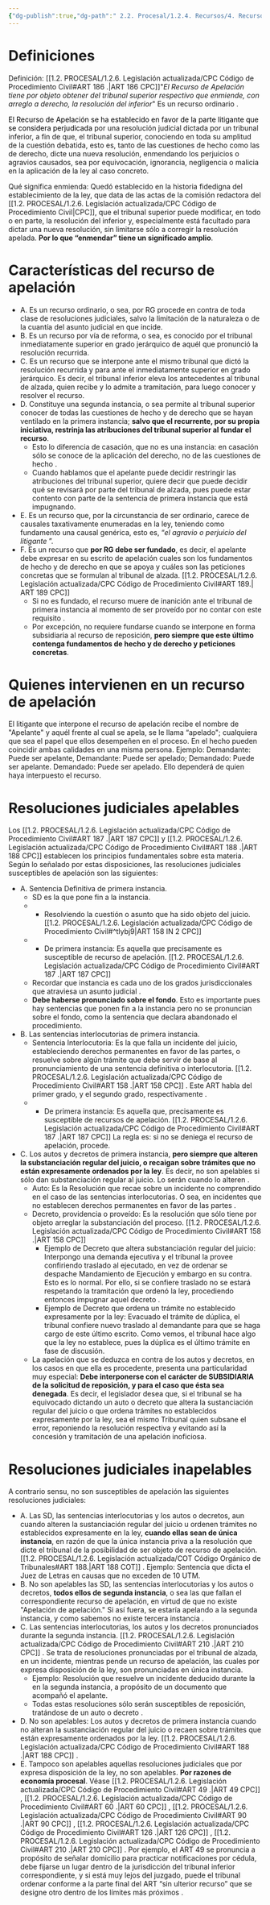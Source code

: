 ```yaml
---
{"dg-publish":true,"dg-path":" 2.2. Procesal/1.2.4. Recursos/4. Recurso de apelación/4.1. Generalidades de la apelación y resoluciones apelables.md","permalink":"/2-2-procesal/1-2-4-recursos/4-recurso-de-apelacion/4-1-generalidades-de-la-apelacion-y-resoluciones-apelables/","tags":["Procesal"]}
---
```


# Definiciones

Definición:  [[1.2. PROCESAL/1.2.6. Legislación actualizada/CPC Código de Procedimiento Civil#ART 186 .\|ART 186 CPC]]"*El Recurso de Apelación tiene por objeto obtener del tribunal superior respectivo que enmiende, con arreglo a derecho, la resolución del inferior*" Es un recurso ordinario .

<mark style='background:var(--mk-color-teal)'>El Recurso de Apelación se ha establecido en favor de la parte litigante que se considera perjudicada</mark> por una resolución judicial dictada por un tribunal inferior, a fin de que, el tribunal superior, conociendo en toda su amplitud de la cuestión debatida, esto es, tanto de las cuestiones de hecho como las de derecho, dicte una nueva resolución, enmendando los perjuicios o agravios causados, sea por equivocación, ignorancia, negligencia o malicia en la aplicación de la ley al caso concreto.

Qué significa enmienda: Quedó establecido en la historia fidedigna del establecimiento de la ley, que data de las actas de la comisión redactora del [[1.2. PROCESAL/1.2.6. Legislación actualizada/CPC Código de Procedimiento Civil\|CPC]], que el tribunal superior puede modificar, en todo o en parte, la resolución del inferior y, especialmente está facultado para dictar una nueva resolución, sin limitarse sólo a corregir la resolución apelada. **Por lo que “enmendar” tiene un significado amplio**. 

# Características del recurso de apelación

- A. Es un recurso ordinario, o sea, por RG procede en contra de toda clase de resoluciones judiciales, salvo la limitación de la naturaleza o de la cuantía del asunto judicial en que incide.
- B. Es un recurso por vía de reforma, o sea, es conocido por el tribunal inmediatamente superior en grado jerárquico de aquél que pronunció la resolución recurrida.
- C. Es un recurso que se interpone ante el mismo tribunal que dictó la resolución recurrida y para ante el inmediatamente superior en grado jerárquico. Es decir, el tribunal inferior eleva los antecedentes al tribunal de alzada, quien recibe y lo admite a tramitación, para luego conocer y resolver el recurso.
- D. Constituye una segunda instancia, o sea permite al tribunal superior conocer de todas las cuestiones de hecho y de derecho que se hayan ventilado en la primera instancia; **salvo que el recurrente, por su propia iniciativa, restrinja las atribuciones del tribunal superior al fundar el recurso**.
	- Esto lo diferencia de casación, que no es una instancia: en casación sólo se conoce de la aplicación del derecho, no de las cuestiones de hecho .
	- Cuando hablamos que el apelante puede decidir restringir las atribuciones del tribunal superior, quiere decir que puede decidir qué se revisará por parte del tribunal de alzada, pues puede estar contento con parte de la sentencia de primera instancia que está impugnando.
- E. Es un recurso que, por la circunstancia de ser ordinario, carece de causales taxativamente enumeradas en la ley, teniendo como fundamento una causal genérica, esto es, “*el agravio o perjuicio del litigante* ”.
- F. Es un recurso que **por RG debe ser fundado**, es decir, el apelante debe expresar en su escrito de apelación cuales son los fundamentos de hecho y de derecho en que se apoya y cuáles son las peticiones concretas que se formulan al tribunal de alzada. [[1.2. PROCESAL/1.2.6. Legislación actualizada/CPC Código de Procedimiento Civil#ART 189.\| ART 189 CPC]]
	- Si no es fundado, el recurso muere de inanición ante el tribunal de primera instancia al momento de ser proveído por no contar con este requisito .
	- Por excepción, no requiere fundarse cuando se interpone en forma subsidiaria al recurso de reposición, **pero siempre que este último contenga fundamentos de hecho y de derecho y peticiones concretas**.

# Quienes intervienen en un recurso de apelación
 
El litigante que interpone el recurso de apelación recibe el nombre de "Apelante" y aquél frente al cual se apela, se le llama “apelado"; cualquiera que sea el papel que ellos desempeñen en el proceso. En el hecho pueden coincidir ambas calidades en una misma persona.
Ejemplo: Demandante: Puede ser apelante, Demandante: Puede ser apelado; Demandado: Puede ser apelante. Demandado: Puede ser apelado.
Ello dependerá de quien haya interpuesto el recurso.

# Resoluciones judiciales apelables 
 
 Los [[1.2. PROCESAL/1.2.6. Legislación actualizada/CPC Código de Procedimiento Civil#ART 187 .\|ART 187 CPC]]  y [[1.2. PROCESAL/1.2.6. Legislación actualizada/CPC Código de Procedimiento Civil#ART 188 .\|ART 188 CPC]] establecen los principios fundamentales sobre esta materia. Según lo señalado por estas disposiciones, las resoluciones judiciales susceptibles de apelación son las siguientes: 
- A. Sentencia Definitiva de primera instancia. 
	- SD es la que pone fin a la instancia. 
	- + Resolviendo la cuestión o asunto que ha sido objeto del juicio. [[1.2. PROCESAL/1.2.6. Legislación actualizada/CPC Código de Procedimiento Civil#^tlybj9\|ART 158 IN 2 CPC]]
	- + De primera instancia: Es aquella que precisamente es susceptible de recurso de apelación. [[1.2. PROCESAL/1.2.6. Legislación actualizada/CPC Código de Procedimiento Civil#ART 187 .\|ART 187 CPC]]
	- Recordar que instancia es cada uno de los grados jurisdiccionales que atraviesa un asunto judicial .
	- **Debe haberse pronunciado sobre el fondo**. Esto es importante pues hay sentencias que ponen fin a la instancia pero no se pronuncian sobre el fondo, como la sentencia que declara abandonado el procedimiento.
- B. Las sentencias interlocutorias de primera instancia.
	- Sentencia Interlocutoria: Es la que falla un incidente del juicio, estableciendo derechos permanentes en favor de las partes, o resuelve sobre algún trámite que debe servir de base al pronunciamiento de una sentencia definitiva o interlocutoria. [[1.2. PROCESAL/1.2.6. Legislación actualizada/CPC Código de Procedimiento Civil#ART 158 .\|ART 158 CPC]] . Este ART habla del primer grado, y el segundo grado, respectivamente .
	- + De primera instancia: Es aquella que, precisamente es susceptible de recursos de apelación. [[1.2. PROCESAL/1.2.6. Legislación actualizada/CPC Código de Procedimiento Civil#ART 187 .\|ART 187 CPC]]  La regla es: si no se deniega el recurso de apelación, procede.
- C. Los autos y decretos de primera instancia, **pero siempre que alteren la substanciación regular del juicio, o recaigan sobre trámites que no están expresamente ordenados por la ley**. Es decir, no son apelables si sólo dan substanciación regular al juicio. Lo serán cuando lo alteren .
	- Auto: Es la Resolución que recae sobre un incidente no comprendido en el caso de las sentencias interlocutorias. O sea, en incidentes que no establecen derechos permanentes en favor de las partes .
	- Decreto, providencia o proveído: Es la resolución que sólo tiene por objeto arreglar la substanciación del proceso. [[1.2. PROCESAL/1.2.6. Legislación actualizada/CPC Código de Procedimiento Civil#ART 158 .\|ART 158 CPC]]
		- Ejemplo de Decreto que altera substanciación regular del juicio: Interpongo una demanda ejecutiva y el tribunal la provee confiriendo traslado al ejecutado, en vez de ordenar se despache Mandamiento de Ejecución y embargo en su contra. Esto es lo normal. Por ello, si se confiere traslado no se estará respetando la tramitación que ordenó la ley, procediendo entonces impugnar aquel decreto .
		- Ejemplo de Decreto que ordena un trámite no establecido expresamente por la ley: Evacuado el trámite de dúplica, el tribunal confiere nuevo traslado al demandante para que se haga cargo de este último escrito. Como vemos, el tribunal hace algo que la ley no establece, pues la dúplica es el último trámite en fase de discusión.
	- La apelación que se deduzca en contra de los autos y decretos, en los casos en que ella es procedente, presenta una particularidad muy especial: **Debe interponerse con el carácter de SUBSIDIARIA de la solicitud de reposición, y para el caso que ésta sea denegada**. Es decir, el legislador desea que, si el tribunal se ha equivocado dictando un auto o decreto que altera la sustanciación regular del juicio o que ordena trámites no establecidos expresamente por la ley, sea el mismo Tribunal quien subsane el error, reponiendo la resolución respectiva y evitando así la concesión y tramitación de una apelación inoficiosa.

# Resoluciones judiciales inapelables

A contrario sensu, no son susceptibles de apelación las siguientes resoluciones judiciales:

- A. Las SD, las sentencias interlocutorias y los autos o decretos, aun cuando alteren la sustanciación regular del juicio u ordenen trámites no establecidos expresamente en la ley, **cuando ellas sean de única instancia**, en razón de que la única instancia priva a la resolución que dicte el tribunal de la posibilidad de ser objeto de recurso de apelación. [[1.2. PROCESAL/1.2.6. Legislación actualizada/COT Código Orgánico de Tribunales#ART 188.\|ART 188 COT]] . Ejemplo: Sentencia que dicta el Juez de Letras en causas que no exceden de 10 UTM.
- B. No son apelables las SD, las sentencias interlocutorias y los autos o decretos, **todos ellos de segunda instancia**, o sea las que fallan el correspondiente recurso de apelación, en virtud de que no existe "Apelación de apelación." Si así fuera, se estaría apelando a la segunda instancia, y como sabemos no existe tercera instancia .
- C. Las sentencias interlocutorias, los autos y los decretos pronunciados durante la segunda instancia. [[1.2. PROCESAL/1.2.6. Legislación actualizada/CPC Código de Procedimiento Civil#ART 210 .\|ART 210 CPC]] . Se trata de resoluciones pronunciadas por el tribunal de alzada, en un incidente, mientras pende un recurso de apelación, las cuales por expresa disposición de la ley, son pronunciadas en única instancia. 
	- Ejemplo: Resolución que resuelve un incidente deducido durante la en la segunda instancia, a propósito de un documento que acompañó el apelante.
	- Todas estas resoluciones sólo serán susceptibles de reposición, tratándose de un auto o decreto .
- D. No son apelables: Los autos y decretos de primera instancia cuando no alteran la sustanciación regular del juicio o recaen sobre trámites que están expresamente ordenados por la ley. [[1.2. PROCESAL/1.2.6. Legislación actualizada/CPC Código de Procedimiento Civil#ART 188 .\|ART 188 CPC]] .
- E. Tampoco son apelables aquellas resoluciones judiciales que por expresa disposición de la ley, no son apelables. **Por razones de economía procesal**. Véase [[1.2. PROCESAL/1.2.6. Legislación actualizada/CPC Código de Procedimiento Civil#ART 49 .\|ART 49 CPC]] , [[1.2. PROCESAL/1.2.6. Legislación actualizada/CPC Código de Procedimiento Civil#ART 60 .\|ART 60 CPC]] , [[1.2. PROCESAL/1.2.6. Legislación actualizada/CPC Código de Procedimiento Civil#ART 90 .\|ART 90 CPC]] , [[1.2. PROCESAL/1.2.6. Legislación actualizada/CPC Código de Procedimiento Civil#ART 126 .\|ART 126 CPC]] , [[1.2. PROCESAL/1.2.6. Legislación actualizada/CPC Código de Procedimiento Civil#ART 210 .\|ART 210 CPC]] . Por ejemplo, el ART 49 se pronuncia a propósito de señalar domicilio para practicar notificaciones por cédula, debe fijarse un lugar dentro de la jurisdicción del tribunal inferior correspondiente, y si está muy lejos del juzgado, puede el tribunal ordenar conforme a la parte final del ART “sin ulterior recurso” que se designe otro dentro de los límites más próximos .